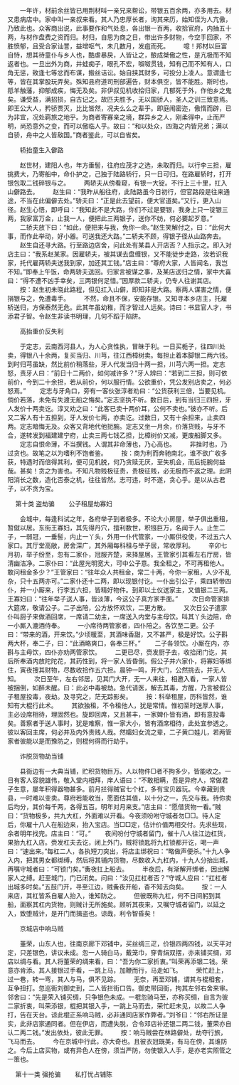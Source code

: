 <!-- { "loadSidebar": true } -->
　　一年许，材前余丝皆已用荆材叫一亲兄来帮讼，带银五百余两，亦多用去。材又患病店中。家中叫一亲叔来看。其人乃忠厚长者，询其来历，始知侄为人亢傲，乃致此也。众客商出说，此事要作和气处息，各出银一百两，收拾官府，内抽五十两，与材作盘费之资而归。材归，自思为商之日，带出许多财物，今空手回家，不胜愤郁，且受合家讪詈，益增呕气，未几数月，发疽而死。
　　噫！邦材以巨富自恃，想其待童仆与乡人也，酷虐暴戾，人皆让之，酿成桀傲之性，是亢极而不知返者也。一旦出外为商，井蛙痴子，眼孔不宏，呶呶贯钱，知有己而不知有人，口角无惩，致逢七等忿而布谋，搬丝诘讼。始自挟其财多，可投分上凌人。意谓逢七等，皆在其掌股玩弄矣。殊知县府道司刑部遍告，财本俱空，皆不能胜。斯时也，羝羊触藩，抑郁成疾，悔无及矣。非伊叔见机收拾归家，几郁死于外，作他乡之鬼矣。谦受益，满招损，自古记之。故匹夫胜予，无以国骄人，圣人之训三致意焉。即王公大人，矜骄贾灭，比比皆然，况夫么么之辈乎。即庭闱密迩，傲惰而辟，已为非宜，况处羁旅之地乎。为商者寄寡亲之境，群异乡之人，刚柔得中，止而严明，尚恐意外之变，而可以傲临人乎。故曰：“和以处众，四海之内皆兄弟；满以自骄，舟中之人皆敌国。”商者鉴此，可以自省矣。

　　轿抬童生入僻路

　　赵世材，建阳人也，年方垂髻，往府应茂才之选，未取而归。以行李三担，雇挑费大，乃寄船中，命仆护之，己独于陆路轿行，只一日可归。在路雇轿时，打开银包取二钱碎银与之。
　　两轿夫从傍看窥，有银一大锭。不行上三十里，扛入山僻路去。
　　赵生曰：“我昨从船往府，此陆路虽今日初行，但官路段是往来通途，不当在此偏僻去处。”轿夫曰：“正是此去望前，便大官道矣。”又行，更入山径。赵生心悟，即呼曰：“我知此不是大路，你们不过是要银，我身上只一锭银三两，我家富万金，止我一人，便把此三两银子，送你不妨，何必要起歹意。”
　　二轿夫放下曰：“如此，便把来与我，免你一命。”赵生笑解付之，曰：“此何大事，而作此举动，好小器。可送我还大路。”二轿夫不顾，得银子径从山路奔去。
　　赵生自还寻大路。行至路边店舍，问此处有某县人开店否？人指示之。即入对店主曰：“我系赵某家。因雇轿夫，被其谋去盘缠银，又不能徒步走路，汝若识我家，托代雇两轿夫送我到家，加还其工钱。”店主曰：“尊府大家，人皆闻名，我岂不知。”即奉上午饭，命两轿夫送回。归家言被谋之事，及某店送归之情，家中大喜曰：“得不遭不凶手幸矣，三两银何足惜。”因厚款二轿夫，仍专人往谢其店。
　　按：赵生初未晓此路程，但见扛入山僻，即知非是大路。察两人谋害之情，便捐银与之，免遭毒手。
　　不然，命且不保，安能存银。又知寻本乡店主，托雇轿送归，方保泰然无危。此其年虽幼稚，而才智过人远矣。诗曰：书显官人才，书添君子智。令赵生非读书明理，几何不蹈于陷阱。

　　高抬重价反失利

　　于定志，云南西河县人，为人心贪性执，冒昧于利。一日买栀子，往四川处卖，得银八十余两，复买当归、川芎，往江西樟树卖。每担止着本脚银二两六钱。到时归芎虽缺，然比前价稍落些，牙人代发当归十两一担，川芎六两一担。定志怒，责牙人曰：“前日十二两价，如何减许多？”牙人辨曰：“若到二三担，则可依前价，今到二十余担，若从前价，何以服行情。公欲重价，凭公发别店卖之，何必怒焉。”
　　定志与牙角口，旁有一客伙张淳者劝曰：“公货获利三倍，当要见机。倘价若落，未免有失渡无船之悔矣。”定志坚执不听。数日后，到有当归三四担，牙人发价十两卖讫。淳又劝之曰：“此客已卖十两价耳，公何不卖也。”彼亦不听。后又二客人有十五担到，牙人发价七两，亦卖讫。过数日，又有十余担来，止卖四两。定志暗悔无及。众客又背地代他扼腕。定志又坐一月余，价落货贱，与牙不合，遂转发到福建建宁府，止卖三两七钱乙担，比樟树价又减，更废船脚又多。
　　定志自恨命薄，不当撰钱。人谓其非命薄也，乃心高也。
　　非挫时也，乃过贪也。故笔之以为嗜利不饱者鉴。
　　按：商为利而奔驰南北，谁不欲广收多获，特遇时而倍得其利，便可见机脱，何乃贪赎无厌，至失机会，而后扼腕何益哉。甚矣！贪之为害也。不知凡物贱极征贵，贵极征贱，必无极而不返之理。此阴阳消长之数，造化否泰之机，往往皆然。志可违，时不遂，贪心乎。是以从古君子，以不贪为宝。

　
第十类    盗劫骗
　　公子租屋劫寡妇

　　会城中，每逢科试之年，各府举子到者极多。不论大小房屋，举子俱出重租，暂僦以居。东街王寡妇，其先得丹穴，擅利数世，积镪巨万，名闻于人。止生二子，一弱冠，一垂髻，内止一丫头，外用一仆代管家，一小厮供役使，不过五六人家口。其厅堂高敞，房舍深广，其外厢每科租与举子居，常收厚利。
　　辛卯七月初，举子纷至，忽有二家仆，冠服齐楚，来择屋居。王管家引其看左右厅房，皆清幽洁净。二家仆曰：“此屋光明宽大，可中公子意。我全租之，不可再租他人。敢问租金多少？”王管家曰：“往年众人共租金，常二十两，今你一家租，人少不乱杂，只十五两亦可。”二家仆还十二两，即以现银付讫。一仆出引公子，乘四轿带四仆，并一小厮来，行李五六担，皆精好物件。到即以土仪送家主，又值银二三两。王寡妇曰：“往年举子送人事，皆淡薄，今这公子真方家手面。”
　　次日命管家排大筵席，敬请公子。二子出陪，公方放怀欢饮，二更方散。
　　又次日公子遣家仆叫厨子来做酒回席，一席请二幼主，一席送入内堂与主母饮。叫其丫头边陪，命一小厮入漉酒侍奉。
　　一小席待两管家者，四仆陪之。各饮至二更。公子曰：“带来的酒，开来饮。”少顷暖至，其酒味香甜，又不甚严，极是好饮。公子斟两大杯，奉二子，曰：“此酒略爽口，各奉三杯。”
　　二子各领饮。小厮在内，亦斟与主母饮，四仆亦劝两管家饮。
　　二更已尽，赍发厨子去，收拾闭门讫，其后所奉酒内放陀陀花，其药性到，将一家人皆昏倒。假公子并六家仆，将寡妇等绑住，寅夜搜其财物，尽数收拾作五六担。晨钟一鸣，开大门，公然挑去，并无人知。
　　次日至午，左右邻居，见其门大开，无一人来往，相邀入看，一家人皆被捆倒，如醉未醒。曰：此必中毒被劫。急代请医，解去其毒，方醒，乃言被假公子租屋投毒，夜劫。及寻究之，茫无踪影矣。
　　按：科举租屋，历科皆然，谁知有大棍行此术。
　　其欲独租，不令租他人，犹是常情。惟初至时送厚人事，主必设席相待，理固然也。旋即回席，又且甚丰，一家婢仆皆有酒，即有意投毒矣。善察者于送人事时，犹是难察，惟一家大小，皆有酒席相待，此处宜参透之。彼以客回主席，何必并及内外贵贱人哉。然孀妇女流之辈，二子黄口娃儿，若两管家者彼能以是而豫防之，则棍何得而行劫乎。

　　诈脱货物劫当铺

　　县衙边有一大典当铺，贮积货物巨万。人以物件□者不拘多少，皆能收之。一日有客人容貌雄伟，敬入堂内相拜，庠人语曰：“不敢相瞒，吾是异府人，常做君子生意，屡年积得器物甚多。前月拦得贼官七个杠，多有宝贝器玩。今幸藏到贵县，一时难以变卖。尊府若能收当，愿面估其值，以十分之一，先交与我。待你卖后均分，其价每千两，各得五百。明年对月来支。”店主曰：“愿借货物一看。”贼曰：“货物极多，共九大杠，外面难以开看。今夜须吩咐守城者勿□□。待人定后，你雇十八人在船边来，抬入宝店。当□□定，估计价值两相交付。先求些现，余者明年找完。店主曰：“可。”
　　夜间吩付守城者留门，催十八人往江边杠货，果抬九杠入店。赍发杠夫去讫，闭上外门，贼将锁匙将九杠锁都开讫，喝一声曰：“速出来。”每杠二人，各执短刀突出，将店主绑祝曰：“略做声便杀。”十九人争入内，把其男女都绑缚，然后将其铺内货物，尽数收入九杠内，十九人分抬出城，再嘱守城者曰：“可锁门矣。”夤夜扛上船去。
　　半夜后，有渐解开绑者，因出解家人之缚。赶至城门，门已闭矣。问曰：“汝见扛杠者否？”守城人应曰：“扛杠者出城多时矣。”五鼓门开，寻至江边，贼夤夜开船，杳不知去向矣。
　　按：一人来店，其杠皆系自雇人抬入，谁知防之。
　　但彼既称九杠，何不日间躬到其船，面察其杠内货物，则贼计无所施矣。顾听其夜来，又嘱守城者留门，以延之入，致堕贼计，是开门而揖盗也。谅哉，利令智昏矣！

　　京城店中响马贼

　　董荣，山东人也，往南京廊下邓铺中，买丝绸三疋，价银四两四钱，以天平对定，只差银色，讲议未成。忽一人骑白马，戴笼巾，穿青绢双摆，亦来铺买绸，邓店以绸与看。其人将董荣的绸来看，曰：“吾为你二家折衷。”叫荣再添银二钱。荣意亦肯添。其人接银过手看，一跳上马，加鞭而行，马走如飞。
　　荣忙赶上，过一巷，转一弯，其人与马，俱不见踪。
　　无奈，再至邓铺，谓其与棍相套，互争扭打。忽巡街刘御史到，二人皆拦街口告。御史带回衙，拘其左邻右舍来审。邻舍曰：“先是荣入铺买绸，只争银色未成。一棍忽骑马至，亦称买绸，自言为彼二家折衷，叫荣添银，棍把其银入手，一跳上马而去，荣忙赶未见，以故二人争打，告在天台。谅此棍正系响马贼，必非通同店家作弊者。”刘爷曰：“邻右所证是实，此非店家通同者。但在伊店，而遭失脱，合令邓店补还银二两二钱，董荣亦自认二两二钱。”发出依处，彼此无罪。
　　按：响马贼尝在林路僻处，劫夺行旅，飞马而去。
　　今在京城中行此，亦大奇也。且彼衣冠既美，有马在傍，其谁防之。今后上店买物，或有异色人在傍，须当严防，勿使银入人手，是亦老实照管之一策也。

　
第十一类    强抢骗
　　私打忧占铺陈

